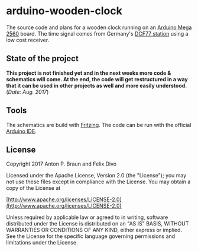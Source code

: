 # arduino-wooden-clock

The source code and plans for a wooden clock running on an [Arduino Mega 2560](https://store.arduino.cc/arduino-mega-2560-rev3) board. The time signal comes from Germany's [DCF77 station](https://en.wikipedia.org/wiki/DCF77) using a low cost receiver.

## State of the project
**This project is not finished yet and in the next weeks more code & schematics will come. At the end, the code will get restructured in a way that it can be used in other projects as well and more easily understood.** (_Date: Aug. 2017_)

## Tools

The schematics are build with [Fritzing](http://fritzing.org/). 
The code can be run with the official [Arduino IDE](https://www.arduino.cc/en/Main/Software). 

## License

Copyright 2017 Anton P. Braun and Felix Divo

Licensed under the Apache License, Version 2.0 (the "License");
you may not use these files except in compliance with the License.
You may obtain a copy of the License at

[http://www.apache.org/licenses/LICENSE-2.0](http://www.apache.org/licenses/LICENSE-2.0)

Unless required by applicable law or agreed to in writing, software
distributed under the License is distributed on an "AS IS" BASIS,
WITHOUT WARRANTIES OR CONDITIONS OF ANY KIND, either express or implied.
See the License for the specific language governing permissions and
limitations under the License.
